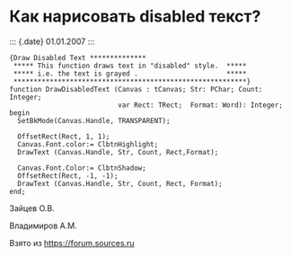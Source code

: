 Как нарисовать disabled текст?
==============================

::: {.date}
01.01.2007
:::

    {Draw Disabled Text **************
     ***** This function draws text in "disabled" style.  *****
     ***** i.e. the text is grayed .                      *****
     **********************************************************}
    function DrawDisabledText (Canvas : tCanvas; Str: PChar; Count: Integer;
                               var Rect: TRect;  Format: Word): Integer;
    begin
      SetBkMode(Canvas.Handle, TRANSPARENT);
     
      OffsetRect(Rect, 1, 1);
      Canvas.Font.color:= ClbtnHighlight;
      DrawText (Canvas.Handle, Str, Count, Rect,Format);
     
      Canvas.Font.Color:= ClbtnShadow;
      OffsetRect(Rect, -1, -1);
      DrawText (Canvas.Handle, Str, Count, Rect, Format);
    end;

Зайцев О.В.

Владимиров А.М.

Взято из <https://forum.sources.ru>
